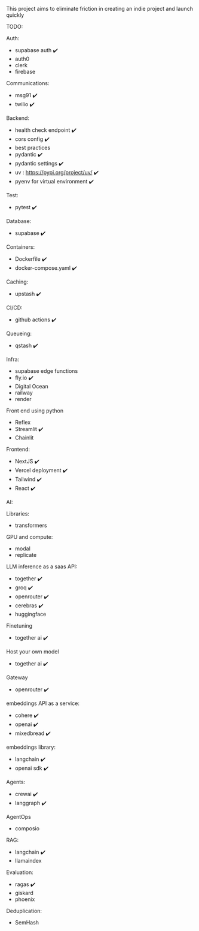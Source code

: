 This project aims to eliminate friction in creating an indie project and launch quickly


TODO:

Auth:
- supabase auth ✔️
- auth0
- clerk
- firebase

Communications:
- msg91 ✔️
- twilio ✔️

Backend:
- health check endpoint ✔️
- cors config ✔️
- best practices 
- pydantic ✔️
- pydantic settings ✔️
- uv : https://pypi.org/project/uv/ ✔️
- pyenv for virtual environment ✔️

Test:
- pytest ✔️

Database:
- supabase ✔️

Containers:
- Dockerfile ✔️
- docker-compose.yaml ✔️

Caching:
- upstash ✔️

CI/CD:
- github actions ✔️

Queueing:
- qstash ✔️

Infra:
- supabase edge functions
- fly.io ✔️
- Digital Ocean
- railway
- render

Front end using python
- Reflex
- Streamlit ✔️
- Chainlit

Frontend:
- NextJS ✔️
- Vercel deployment ✔️
- Tailwind ✔️
- React ✔️

AI:

Libraries:
- transformers

GPU and compute:
- modal
- replicate

LLM inference as a saas API:
- together ✔️
- groq ✔️
- openrouter ✔️
- cerebras ✔️
- huggingface 

Finetuning
- together ai ✔️

Host your own model
- together ai ✔️

Gateway
- openrouter ✔️

embeddings API as a service:
- cohere ✔️
- openai ✔️
- mixedbread ✔️

embeddings library:
- langchain ✔️
- openai sdk ✔️

Agents:
- crewai ✔️
- langgraph ✔️

AgentOps
- composio

RAG:
- langchain ✔️
- llamaindex

Evaluation:
- ragas ✔️
- giskard 
- phoenix 

Deduplication:
- SemHash

